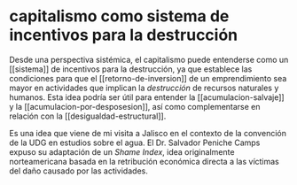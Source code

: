 # capitalismo como sistema de incentivos para la destrucción
Desde una perspectiva sistémica, el capitalismo puede entenderse como un [[sistema]] de incentivos para la destrucción, ya que establece las condiciones para que el [[retorno-de-inversion]] de un emprendimiento sea mayor en actividades que implican la *destrucción* de recursos naturales y humanos. Esta idea podría ser útil para entender la [[acumulacion-salvaje]] y la [[acumulacion-por-desposesion]], así como complementarse en relación con la [[desigualdad-estructural]].

Es una idea que viene de mi visita a Jalisco en el contexto de la convención de la UDG en estudios sobre el agua. El Dr. Salvador Peniche Camps expuso su adaptación de un *Shame Index*, idea originalmente norteamericana basada en la retribución económica directa a las víctimas del daño causado por las actividades.
